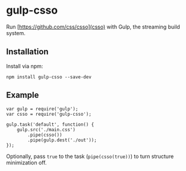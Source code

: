 # gulp-csso

Run [https://github.com/css/csso](csso) with Gulp, the streaming build system.

## Installation

Install via npm:

```
npm install gulp-csso --save-dev
```

## Example

```
var gulp = require('gulp');
var csso = require('gulp-csso');

gulp.task('default', function() {
    gulp.src('./main.css')
        .pipe(csso())
        .pipe(gulp.dest('./out'));
});
```

Optionally, pass `true` to the task (`pipe(csso(true))`) to turn structure minimization off.
